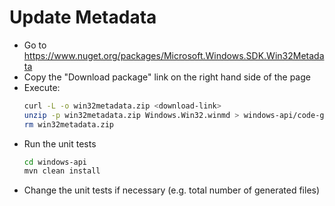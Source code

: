 # Update Metadata

- Go to https://www.nuget.org/packages/Microsoft.Windows.SDK.Win32Metadata
- Copy the "Download package" link on the right hand side of the page
- Execute:
    ```bash
    curl -L -o win32metadata.zip <download-link>
    unzip -p win32metadata.zip Windows.Win32.winmd > windows-api/code-generator/src/main/resources/Windows.Win32.winmd
    rm win32metadata.zip
    ```
- Run the unit tests
    ```bash
    cd windows-api
    mvn clean install
    ```
- Change the unit tests if necessary (e.g. total number of generated files)
